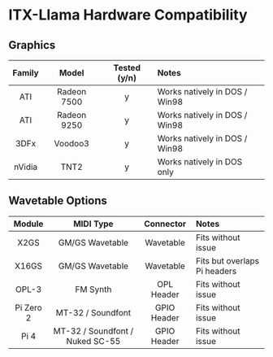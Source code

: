 # ITX-Llama Hardware Compatibility

## Graphics
| Family | Model       | Tested (y/n) | Notes                         |
| :----: | :---------: | :----------: | :---------------------------- |
| ATI    | Radeon 7500 | y            | Works natively in DOS / Win98 |
| ATI    | Radeon 9250 | y            | Works natively in DOS / Win98 |
| 3DFx   | Voodoo3     | y            | Works natively in DOS / Win98 |
| nVidia | TNT2        | y            | Works natively in DOS only    |

## Wavetable Options
| Module    | MIDI Type                       | Connector   | Notes                        |
| :----:    | :-----------------------------: | :---------: | :--------------------------- |
| X2GS      | GM/GS Wavetable                 | Wavetable   | Fits without issue           |
| X16GS     | GM/GS Wavetable                 | Wavetable   | Fits but overlaps Pi headers |
| OPL-3     | FM Synth                        | OPL Header  | Fits without issue           |
| Pi Zero 2 | MT-32 / Soundfont               | GPIO Header | Fits without issue           |
| Pi 4      | MT-32 / Soundfont / Nuked SC-55 | GPIO Header | Fits without issue           |